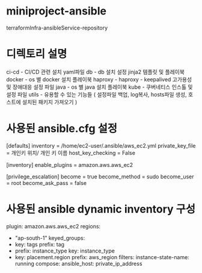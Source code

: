 # miniproject-ansible
terraformInfra-ansibleService-repository 

# 디렉토리 설명
ci-cd - CI/CD 관련 설치 yaml파일
db - db 설치 설정 jinja2 템플릿 및 플레이북
docker - os 별 docker 설치 플레이북
haproxy - haproxy - keepalived 고가용성 및 장애대응 설정 파일
java - os 별 java 설치 플레이북
kube - 쿠버네티스 인스톨 및 설정 파일
utils - 유용할 수 있는 기능들 ( 설정파일 백업, log복사, hosts파일 생성, 호스트에 설치된 패키지 가져오기 )

# 사용된 ansible.cfg 설정
[defaults]
inventory = /home/ec2-user/.ansible/aws_ec2.yml
private_key_file = 개인키 위치/ 개인 키 이름
host_key_checking = False

[inventory]
enable_plugins = amazon.aws.aws_ec2

[privilege_escalation]
become = true
become_method = sudo
become_user = root
become_ask_pass = false

# 사용된 ansible dynamic inventory 구성

plugin: amazon.aws.aws_ec2
regions:
  - "ap-south-1"
keyed_groups:
  - key: tags
    prefix: tag
  - prefix: instance_type
    key: instance_type
  - key: placement.region
    prefix: aws_region
filters:
  instance-state-name: running
compose:
  ansible_host: private_ip_address

